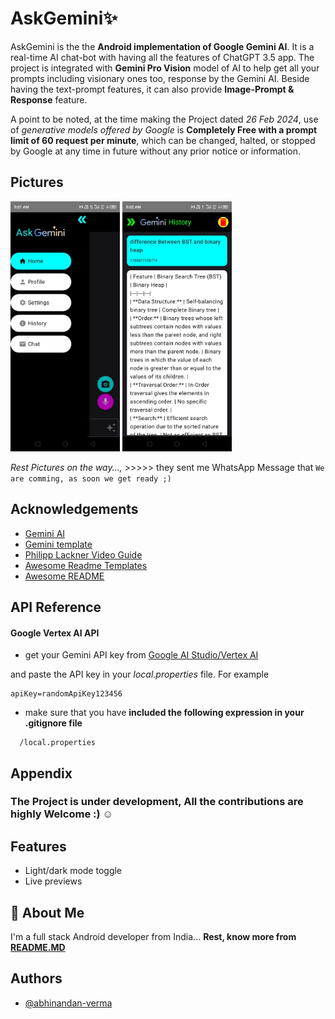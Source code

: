 
# AskGemini✨

AskGemini is the the **Android implementation of Google Gemini AI**.
It is a real-time AI chat-bot with having all the features of ChatGPT 3.5 app.
The project is integrated with **Gemini Pro Vision** model of AI to help get all your prompts including visionary ones too, response by the Gemini AI.
Beside having the text-prompt features, it can also provide **Image-Prompt & Response** feature.



A point to be noted, at the time making the Project dated *26 Feb 2024*, use of *generative models offered by Google* is **Completely Free with a prompt limit of 60 request per minute**, which can be changed, halted, or stopped by Google at any time in future without any prior notice or information.

## Pictures

<img src="/Pictures/navDrawer.jpeg" alt="App Screenshot" width="175" height="400" />  <img src="/Pictures/history.jpeg" alt="App Screenshot" width="175" height="400" />

*Rest Pictures on the way...,* >>>>> they sent me WhatsApp Message that
``
We are comming, as soon we get ready ;)
``

## Acknowledgements

- [Gemini AI](https://gemini.google.com/app)
- [Gemini template](https://developer.android.com/studio/preview/gemini-template)
- [Philipp Lackner Video Guide](https://www.youtube.com/watch?v=i7PJwg0lrU0)
- [Awesome Readme Templates](https://awesomeopensource.com/project/elangosundar/awesome-README-templates)
- [Awesome README](https://github.com/matiassingers/awesome-readme)


## API Reference

#### Google Vertex AI API

- get your Gemini API key from [Google AI Studio/Vertex AI](https://aistudio.google.com/app/prompts/new_chat?utm_source=agd&utm_medium=referral&utm_campaign=core-cta&utm_content=)

and paste the API key in your *local.properties* file. For example

```http
apiKey=randomApiKey123456
```

- make sure that you have **included the following expression in your .gitignore file**
```http
  /local.properties
```


## Appendix

### The Project is under development, All the contributions are highly Welcome :) ☺️




## Features

- Light/dark mode toggle
- Live previews


## 🚀 About Me
I'm a full stack Android developer from India...
**Rest, know more from [README.MD](https://github.com/abhinandan-verma)**


## Authors

- [@abhinandan-verma](https://www.github.com/abhinandan-verma)


